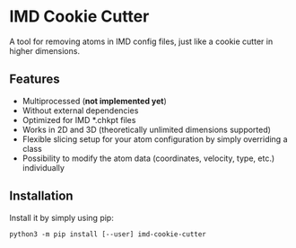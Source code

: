 # IMD Cookie Cutter
A tool for removing atoms in IMD config files, just like a cookie cutter in higher dimensions.

## Features
* Multiprocessed (**not implemented yet**)
* Without external dependencies
* Optimized for IMD \*.chkpt files
* Works in 2D and 3D (theoretically unlimited dimensions supported)
* Flexible slicing setup for your atom configuration by simply overriding a class
* Possibility to modify the atom data (coordinates, velocity, type, etc.) individually

## Installation
Install it by simply using pip:
```
python3 -m pip install [--user] imd-cookie-cutter
```
